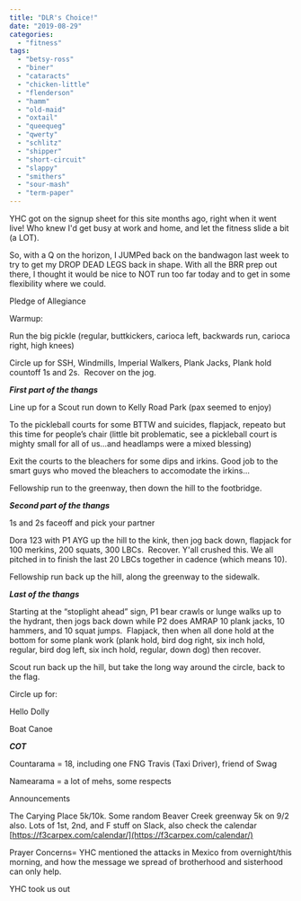 ```yaml
---
title: "DLR's Choice!"
date: "2019-08-29"
categories: 
  - "fitness"
tags: 
  - "betsy-ross"
  - "biner"
  - "cataracts"
  - "chicken-little"
  - "flenderson"
  - "hamm"
  - "old-maid"
  - "oxtail"
  - "queequeg"
  - "qwerty"
  - "schlitz"
  - "shipper"
  - "short-circuit"
  - "slappy"
  - "smithers"
  - "sour-mash"
  - "term-paper"
---
```


YHC got on the signup sheet for this site months ago, right when it went live! Who knew I'd get busy at work and home, and let the fitness slide a bit (a LOT).

So, with a Q on the horizon, I JUMPed back on the bandwagon last week to try to get my DROP DEAD LEGS back in shape. With all the BRR prep out there, I thought it would be nice to NOT run too far today and to get in some flexibility where we could.

Pledge of Allegiance

Warmup:

Run the big pickle (regular, buttkickers, carioca left, backwards run, carioca right, high knees)

Circle up for SSH, Windmills, Imperial Walkers, Plank Jacks, Plank hold countoff 1s and 2s.  Recover on the jog.

_**First part of the thangs**_

Line up for a Scout run down to Kelly Road Park (pax seemed to enjoy)

To the pickleball courts for some BTTW and suicides, flapjack, repeato but this time for people’s chair (little bit problematic, see a pickleball court is mighty small for all of us...and headlamps were a mixed blessing)

Exit the courts to the bleachers for some dips and irkins. Good job to the smart guys who moved the bleachers to accomodate the irkins...

Fellowship run to the greenway, then down the hill to the footbridge.

_**Second part of the thangs**_

1s and 2s faceoff and pick your partner

Dora 123 with P1 AYG up the hill to the kink, then jog back down, flapjack for 100 merkins, 200 squats, 300 LBCs.  Recover. Y'all crushed this. We all pitched in to finish the last 20 LBCs together in cadence (which means 10).

Fellowship run back up the hill, along the greenway to the sidewalk. 

_**Last of the thangs**_

Starting at the “stoplight ahead” sign, P1 bear crawls or lunge walks up to the hydrant, then jogs back down while P2 does AMRAP 10 plank jacks, 10 hammers, and 10 squat jumps.  Flapjack, then when all done hold at the bottom for some plank work (plank hold, bird dog right, six inch hold, regular, bird dog left, six inch hold, regular, down dog) then recover.

Scout run back up the hill, but take the long way around the circle, back to the flag.

Circle up for:

Hello Dolly

Boat Canoe

_**COT**_

Countarama = 18, including one FNG Travis (Taxi Driver), friend of Swag

Namearama = a lot of mehs, some respects

Announcements

The Carying Place 5k/10k. Some random Beaver Creek greenway 5k on 9/2 also. Lots of 1st, 2nd, and F stuff on Slack, also check the calendar [https://f3carpex.com/calendar/](https://f3carpex.com/calendar/)

Prayer Concerns= YHC mentioned the attacks in Mexico from overnight/this morning, and how the message we spread of brotherhood and sisterhood can only help.

YHC took us out
